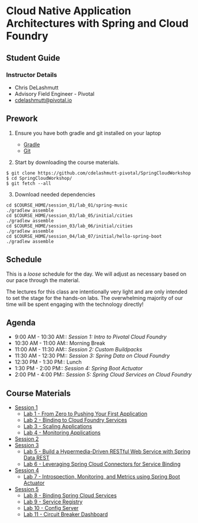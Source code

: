 # Cloud Native Application Architectures with Spring and Cloud Foundry

## Student Guide

### Instructor Details

+ Chris DeLashmutt 
+ Advisory Field Engineer - Pivotal 
+ cdelashmutt@pivotal.io

## Prework

1. Ensure you have both gradle and git installed on your laptop
    *  [Gradle](http://gradle.org/gradle-download/)
    *  [Git](http://git-scm.com/downloads)  

2. Start by downloading the course materials.  

```
$ git clone https://github.com/cdelashmutt-pivotal/SpringCloudWorkshop
$ cd SpringCloudWorkshop/
$ git fetch --all
```

3. Download needed dependencies

```
cd $COURSE_HOME/session_01/lab_01/spring-music
./gradlew assemble
cd $COURSE_HOME/session_03/lab_05/initial/cities
./gradlew assemble
cd $COURSE_HOME/session_03/lab_06/initial/cities
./gradlew assemble
cd $COURSE_HOME/session_04/lab_07/initial/hello-spring-boot
./gradlew assemble
```

## Schedule

This is a _loose_ schedule for the day. We will adjust as necessary based on our pace through the material.

The lectures for this class are intentionally very light and are only intended to set the stage for the hands-on labs.
The overwhelming majority of our time will be spent engaging with the technology directly!


## Agenda

+ 9:00 AM - 10:30 AM:: *Session 1:* _Intro to Pivotal Cloud Foundry_
+ 10:30 AM - 11:00 AM:: Morning Break
+ 11:00 AM - 11:30 AM:: *Session 2:* _Custom Buildpacks_
+ 11:30 AM - 12:30 PM:: *Session 3:*  _Spring Data on Cloud Foundry_
+ 12:30 PM - 1:30 PM:: Lunch
+ 1:30 PM - 2:00 PM:: *Session 4:* _Spring Boot Actuator_
+ 2:00 PM - 4:00 PM:: *Session 5:* _Spring Cloud Services on Cloud Foundry_

## Course Materials

* [Session 1](session_01/Session_01.pdf)
  * [Lab 1 - From Zero to Pushing Your First Application](session_01/lab_01/lab_01.adoc)
  * [Lab 2 - Binding to Cloud Foundry Services](session_01/lab_02/lab_02.adoc)
  * [Lab 3 - Scaling Applications](session_01/lab_03/lab_03.adoc)
  * [Lab 4 - Monitoring Applications](session_01/lab_04/lab_04.adoc)
* [Session 2](session_02/Session_02.pdf)
* [Session 3](session_03/session_03.pdf)
  * [Lab 5 - Build a Hypermedia-Driven RESTful Web Service with Spring Data REST](session_03/lab_05/lab_05.adoc)
  * [Lab 6 - Leveraging Spring Cloud Connectors for Service Binding](session_03/lab_06/lab_06.adoc)
* [Session 4](session_04/Session_04.pdf)
  * [Lab 7 - Introspection, Monitoring, and Metrics using Spring Boot Actuator](session_04/lab_07/lab_07.md)
* [Session 5](session_05/Session_05.pdf)
  * [Lab 8 - Binding Spring Cloud Services](session_05/lab_08/lab_08.adoc)
  * [Lab 9 - Service Registry](session_05/lab_09/lab_09.adoc)
  * [Lab 10 - Config Server](session_05/lab_10/lab_10.adoc)
  * [Lab 11 - Circuit Breaker Dashboard](session_05/lab_11/lab_11.adoc)


